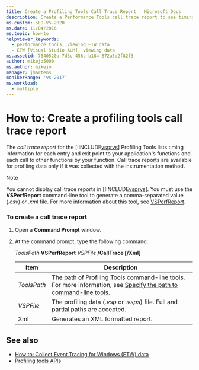 ```yaml
---
title: Create a Profiling Tools Call Trace Report | Microsoft Docs
description: Create a Performance Tools call trace report to see timing information for your functions and for functions called by your functions. 
ms.custom: SEO-VS-2020
ms.date: 11/04/2016
ms.topic: how-to
helpviewer_keywords: 
  - performance tools, viewing ETW data
  - ETW [Visual Studio ALM], viewing data
ms.assetid: 7640520a-7d3c-456c-b184-872a5d2f82f3
author: mikejo5000
ms.author: mikejo
manager: jmartens
monikerRange: 'vs-2017'
ms.workload: 
  - multiple
---
```

# How to: Create a profiling tools call trace report
The  *call trace report* for the [!INCLUDE[vsprvs](../code-quality/includes/vsprvs_md.md)] Profiling Tools lists timing information for each entry and exit point to your application's functions and each call to other functions by your function. Call trace reports are available for profiling data only if it was collected with the instrumentation method.

> [!NOTE]
> You cannot display call trace reports in [!INCLUDE[vsprvs](../code-quality/includes/vsprvs_md.md)]. You must use the **VSPerfReport** command-line tool to generate a comma-separated value (.*csv*) or .*xml* file. For more information about this tool, see [VSPerfReport](../profiling/vsperfreport.md).

### To create a call trace report

1. Open a **Command Prompt** window.

2. At the command prompt, type the following command:

     *ToolsPath* **VSPerfReport** *VSPFile*  **/CallTrace [/Xml]**

    |Item|Description|
    |-|-|
    |*ToolsPath*|The path of Profiling Tools command-line tools. For more information, see [Specify the path to command-line tools](../profiling/specifying-the-path-to-profiling-tools-command-line-tools.md).|
    |*VSPFile*|The profiling data (.*vsp* or .*vsps*) file. Full and partial paths are accepted.|
    |Xml|Generates an XML formatted report.|

## See also
- [How to: Collect Event Tracing for Windows (ETW) data](../profiling/how-to-collect-event-tracing-for-windows-etw-data.md)
- [Profiling tools APIs](../profiling/profiling-tools-apis.md)
